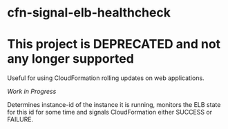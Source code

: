 # cfn-signal-elb-healthcheck
# This project is DEPRECATED and not any longer supported

Useful for using CloudFormation rolling updates on web applications.

*Work in Progress*

Determines instance-id of the instance it is running, monitors the ELB state for this id for some time
and signals CloudFormation either SUCCESS or FAILURE.


